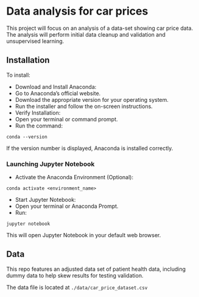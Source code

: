 # Data analysis for car prices

This project will focus on an analysis of a data-set showing car price data.  The analysis will perform initial data cleanup and validation and unsupervised learning.

## Installation
To install:
- Download and Install Anaconda:
- Go to Anaconda’s official website.
- Download the appropriate version for your operating system.
- Run the installer and follow the on-screen instructions.
- Verify Installation:
- Open your terminal or command prompt.
- Run the command:
```
conda --version
```
If the version number is displayed, Anaconda is installed correctly.

### Launching Jupyter Notebook

- Activate the Anaconda Environment (Optional):

```	
conda activate <environment_name>
```

- Start Jupyter Notebook:
- Open your terminal or Anaconda Prompt.
- Run:
```
jupyter notebook
```

This will open Jupyter Notebook in your default web browser.

## Data

This repo features an adjusted data set of patient health data, including dummy data to help skew results for testing validation.

The data file is located at `./data/car_price_dataset.csv`